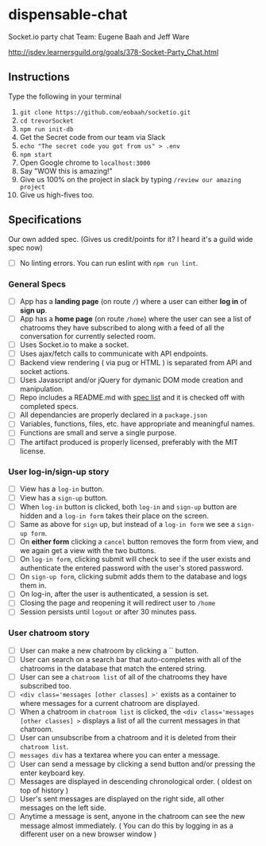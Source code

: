 # dispensable-chat
 Socket.io party chat
 Team: Eugene Baah and Jeff Ware

 http://jsdev.learnersguild.org/goals/378-Socket-Party_Chat.html

 ## Instructions

 Type the following in your terminal
 1. `git clone https://github.com/eobaah/socketio.git`
 2. `cd trevorSocket`
 3. `npm run init-db`
 4. Get the Secret code from our team via Slack
 5. `echo "The secret code you got from us" > .env`
 6. `npm start`
 8. Open Google chrome to `localhost:3000`
 9. Say "WOW this is amazing!"
 10. Give us 100% on the project in slack by typing `/review our amazing project`
 11. Give us high-fives too.

 ## Specifications

 Our own added spec. (Gives us credit/points for it? I heard it's a guild wide spec now)
 - [ ] No linting errors. You can run eslint with `npm run lint`.

 ### General Specs

 - [ ] App has a **landing page** (on route `/`) where a user can either **log in** of **sign up**.
 - [ ] App has a **home page** (on route `/home`) where the user can see a list of chatrooms they have subscribed to along with a feed of all the conversation for currently selected room.
 - [ ] Uses Socket.io to make a socket.
 - [ ] Uses ajax/fetch calls to communicate with API endpoints.
 - [ ] Backend view rendering ( via pug or HTML ) is separated from API and socket actions.
 - [ ] Uses Javascript and/or jQuery for dymanic DOM mode creation and manipulation.
 - [ ] Repo includes a README.md with [spec list](http://jsdev.learnersguild.org/) and it is checked off with completed specs.
 - [ ] All dependancies are properly declared in a `package.json`
 - [ ] Variables, functions, files, etc. have appropriate and meaningful names.
 - [ ] Functions are small and serve a single purpose.
 - [ ] The artifact produced is properly licensed, preferably with the MIT license.

 ### User log-in/sign-up story

 - [ ] View has a `log-in` button.
 - [ ] View has a `sign-up` button.
 - [ ] When `log-in` button is clicked, both `log-in` and `sign-up` button are hidden and a `log-in form` takes their place on the screen.
 - [ ] Same as above for `sign` up, but instead of a `log-in form` we see a `sign-up form`.
 - [ ] On **either form** clicking a `cancel` button removes the form from view, and we again get a view with the two buttons.
 - [ ] On `log-in form`, clicking submit will check to see if the user exists and authenticate the entered password with the user's stored password.
 - [ ] On `sign-up form`, clicking submit adds them to the database and logs them in.
 - [ ] On log-in, after the user is authenticated, a session is set.
 - [ ] Closing the page and reopening it will redirect user to `/home`
 - [ ] Session persists until `logout` or after 30 minutes pass.

 ### User chatroom story

 - [ ] User can make a new chatroom by clicking a `` button.
 - [ ] User can search on a search bar that auto-completes with all of the chatrooms in the database that match the entered string.
 - [ ] User can see a `chatroom list` of all of the chatrooms they have subscribed too.
 - [ ] `<div class='messages [other classes] >'` exists as a container to where messages for a current chatroom are displayed.
 - [ ] When a chatroom in `chatroom list` is clicked, the `<div class='messages [other classes] >` displays a list of all the current messages in that chatroom.
 - [ ] User can unsubscribe from a chatroom and it is deleted from their `chatroom list`.
 - [ ] `messages div` has a textarea where you can enter a message.
 - [ ] User can send a message by clicking a send button and/or pressing the enter keyboard key.
 - [ ] Messages are displayed in descending chronological order. ( oldest on top of history )
 - [ ] User's sent messages are displayed on the right side, all other messages on the left side.
 - [ ] Anytime a message is sent, anyone in the chatroom can see the new message almost immediately. ( You can do this by logging in as a different user on a new browser window )
